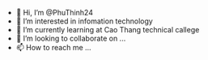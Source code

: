 - 👋 Hi, I’m @PhuThinh24
- 👀 I’m interested in infomation technology
- 🌱 I’m currently learning at Cao Thang technical callege
- 💞️ I’m looking to collaborate on ...
- 📫 How to reach me ...

<!---
PhuThinh24/PhuThinh24 is a ✨ special ✨ repository because its `README.md` (this file) appears on your GitHub profile.
You can click the Preview link to take a look at your changes.
--->

